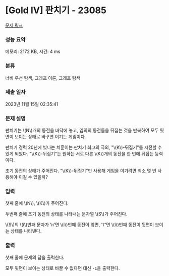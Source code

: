 # [Gold IV] 판치기 - 23085 

[문제 링크](https://www.acmicpc.net/problem/23085) 

### 성능 요약

메모리: 2172 KB, 시간: 4 ms

### 분류

너비 우선 탐색, 그래프 이론, 그래프 탐색

### 제출 일자

2023년 11월 15일 02:35:41

### 문제 설명

<p>판치기는 \(N\)개의 동전을 바닥에 놓고, 임의의 동전들을 뒤집는 것을 반복하여 모두 뒷면이 보이는 상태로 바꾸면 이기는 게임이다.</p>

<p>판치기 경력 20년에 빛나는 치훈이는 판치기 최고의 극의, "\(K\)-뒤집기"를 시전할 수 있게 되었다. "\(K\)-뒤집기"는 원하는 서로 다른 \(K\)개의 동전을 한 번에 뒤집는 능력이다.</p>

<p>초기 동전의 상태가 주어진다. "\(K\)-뒤집기"만 사용해 게임을 이기려면 최소 몇 번 사용해야 이길 수 있을까?</p>

### 입력 

 <p>첫째 줄에 \(N\), \(K\)가 주어진다.</p>

<p>두번째 줄에 초기 동전의 상태를 나타내는 문자열 \(S\)가 주어진다.</p>

<p>\(S\)의 \(i\)번째 문자가 '<code>H</code>'면 \(i\)번째 동전이 앞면, '<code>T</code>'면 \(i\)번째 동전이 뒷면이 보이는 상태를 나타낸다.</p>

### 출력 

 <p>첫째 줄에 문제의 답을 출력한다.</p>

<p>모두 뒷면이 보이는 상태로 바꿀 수 없다면 대신 <code>-1</code>을 출력한다.</p>

